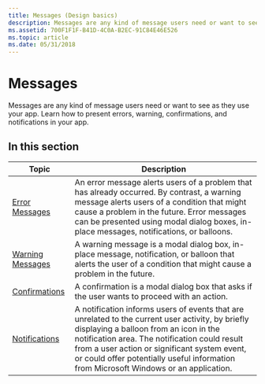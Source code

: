 ```yaml
---
title: Messages (Design basics)
description: Messages are any kind of message users need or want to see as they use your app. Learn how to present errors, warning, confirmations, and notifications in your app.
ms.assetid: 700F1F1F-B41D-4C0A-B2EC-91C84E46E526
ms.topic: article
ms.date: 05/31/2018
---
```


# Messages

Messages are any kind of message users need or want to see as they use your app. Learn how to present errors, warning, confirmations, and notifications in your app.

## In this section



| Topic                                        | Description                                                                                                                                                                                                                                                                                                                                     |
|----------------------------------------------|-------------------------------------------------------------------------------------------------------------------------------------------------------------------------------------------------------------------------------------------------------------------------------------------------------------------------------------------------|
| [Error Messages](mess-error.md)<br/>  | An error message alerts users of a problem that has already occurred. By contrast, a warning message alerts users of a condition that might cause a problem in the future. Error messages can be presented using modal dialog boxes, in-place messages, notifications, or balloons.<br/>                                                  |
| [Warning Messages](mess-warn.md)<br/> | A warning message is a modal dialog box, in-place message, notification, or balloon that alerts the user of a condition that might cause a problem in the future.<br/>                                                                                                                                                                    |
| [Confirmations](mess-confirm.md)<br/> | A confirmation is a modal dialog box that asks if the user wants to proceed with an action.<br/>                                                                                                                                                                                                                                          |
| [Notifications](mess-notif.md)<br/>   | A notification informs users of events that are unrelated to the current user activity, by briefly displaying a balloon from an icon in the notification area. The notification could result from a user action or significant system event, or could offer potentially useful information from Microsoft Windows or an application.<br/> |



 

 

 





